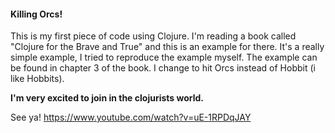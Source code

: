 #### Killing Orcs!

This is my first piece of code using Clojure. I'm reading a book called "Clojure for the Brave and True" and this is an example for there. It's a really simple example, I tried to reproduce the example myself. The example can be found in chapter 3 of the book. I change to hit Orcs instead of Hobbit (i like Hobbits).

**I'm very excited to join in the clojurists world.**

See ya!
https://www.youtube.com/watch?v=uE-1RPDqJAY
